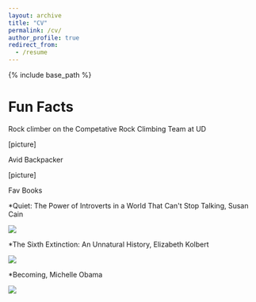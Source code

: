 ```yaml
---
layout: archive
title: "CV"
permalink: /cv/
author_profile: true
redirect_from:
  - /resume
---
```


{% include base_path %}


Fun Facts
  ======
  Rock climber on the Competative Rock Climbing Team at UD
  
  [picture]

  Avid Backpacker 
  
  [picture]
  
  Fav Books
  
  *Quiet: The Power of Introverts in a World That Can't Stop Talking, Susan Cain
  
<img src ="matt-stack.github.io/images/0001.jpg">
  
  *The Sixth Extinction: An Unnatural History, Elizabeth Kolbert
  
<img src ="matt-stack.github.io/images/extinction.jpg">
  
  *Becoming, Michelle Obama
  
<img src ="matt-stack.github.io/images/becoming.jpg">

